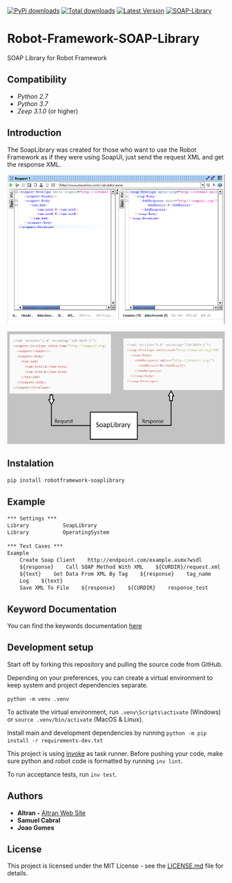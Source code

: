 [![PyPi downloads](https://img.shields.io/pypi/dm/robotframework-soaplibrary.svg)](https://pypi.org/project/robotframework-soaplibrary)
[![Total downloads](https://static.pepy.tech/personalized-badge/robotframework-soaplibrary?period=total&units=international_system&left_color=lightgrey&right_color=yellow&left_text=Total)](https://pypi.org/project/robotframework-soaplibrary)
[![Latest Version](https://img.shields.io/pypi/v/robotframework-soaplibrary.svg)](https://pypi.org/project/robotframework-soaplibrary)
[![SOAP-Library](https://github.com/SanthoshS20/Robot-Framework-SOAP-Library/actions/workflows/python-app.yml/badge.svg?branch=master)](https://github.com/SanthoshS20/Robot-Framework-SOAP-Library/actions/workflows/python-app.yml)


# Robot-Framework-SOAP-Library
SOAP Library for Robot Framework

## Compatibility
- _Python 2.7_
- _Python 3.7_
- _Zeep 3.1.0_ (or higher)

## Introduction
The SoapLibrary was created for those who want to use the Robot Framework as if they were using SoapUI, just send the request XML and get the response XML.

![alt text](https://github.com/Altran-PT-GDC/Robot-Framework-SOAP-Library/blob/master/Doc/img_SoapUI.png)

![alt text](https://github.com/Altran-PT-GDC/Robot-Framework-SOAP-Library/blob/master/Doc/img2_SoapLibrary.png)

## Instalation
`pip install robotframework-soaplibrary`

## Example

    *** Settings ***
    Library           SoapLibrary
    Library           OperatingSystem

    *** Test Cases ***
    Example
        Create Soap Client    http://endpoint.com/example.asmx?wsdl
        ${response}    Call SOAP Method With XML    ${CURDIR}/request.xml
        ${text}    Get Data From XML By Tag    ${response}    tag_name
        Log    ${text}
        Save XML To File    ${response}    ${CURDIR}    response_test
        
## Keyword Documentation

You can find the keywords documentation [here](https://raw.githack.com/Altran-PT-GDC/Robot-Framework-SOAP-Library/master/Doc/SoapLibrary.html)

## Development setup

Start off by forking this repository and pulling the source code from GitHub.

Depending on your preferences, you can create a virtual environment to
keep system and project dependencies separate.

`python -m venv .venv`

To activate the virtual environment,
run `.venv\Scripts\activate` (Windows) or `source .venv/bin/activate` (MacOS & Linux).

Install main and development dependencies by running `python -m pip install -r requirements-dev.txt`

This project is using [invoke](https://www.pyinvoke.org/) as task runner. Before pushing your code, make sure python and robot code is formatted by running `inv lint`.

To run acceptance tests, run `inv test`.

## Authors
   - **Altran -** [Altran Web Site](https://www.altran.com/us/en/)
   - **Samuel Cabral**
   - **Joao Gomes**
   
## License
This project is licensed under the MIT License - see the [LICENSE.md](https://github.com/Altran-PT-GDC/Robot-Framework-SOAP-Library/blob/master/LICENSE.md) file for details.   
